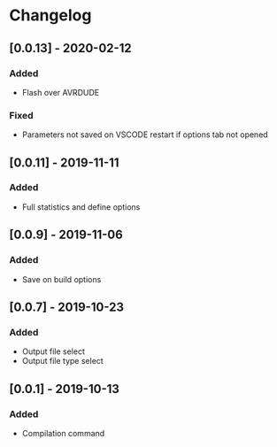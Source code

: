 # Changelog

## [0.0.13] - 2020-02-12

### Added

- Flash over AVRDUDE

### Fixed

- Parameters not saved on VSCODE restart if options tab not opened

## [0.0.11] - 2019-11-11

### Added

- Full statistics and define options

## [0.0.9] - 2019-11-06

### Added

- Save on build options

## [0.0.7] - 2019-10-23

### Added

- Output file select
- Output file type select

## [0.0.1] - 2019-10-13

### Added

- Compilation command
